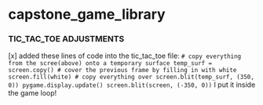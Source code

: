 # capstone_game_library

### TIC_TAC_TOE ADJUSTMENTS
[x] added these lines of code into the tic_tac_toe file:
    ```
         # copy everything from the scree(above) onto a temporary surface
        temp_surf = screen.copy()
        # cover the previous frame by filling in with white
        screen.fill(white)
        # copy everything over
        screen.blit(temp_surf, (350, 0))
        pygame.display.update()
        screen.blit(screen, (-350, 0))
    ```
    I put it inside the game loop!